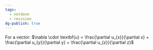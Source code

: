 ```yaml
---
tags:
  - notdone
  - revision
dg-publish: true
---
```

For a vector: $\nabla \cdot \textbf{u} = \frac{\partial u_{x}}{\partial x} + \frac{\partial u_{y}}{\partial y} + \frac{\partial u_{z}}{\partial z}$ 